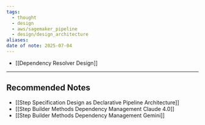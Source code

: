 ```yaml
---
tags:
  - thought
  - design
  - aws/sagemaker_pipeline
  - design/design_architecture
aliases: 
date of note: 2025-07-04
---
```



- [[Dependency Resolver Design]]







-----------
##  Recommended Notes

- [[Step Specification Design as Declarative Pipeline Architecture]]
- [[Step Builder Methods Dependency Management Claude 4.0]]
- [[Step Builder Methods Dependency Management Gemini]]